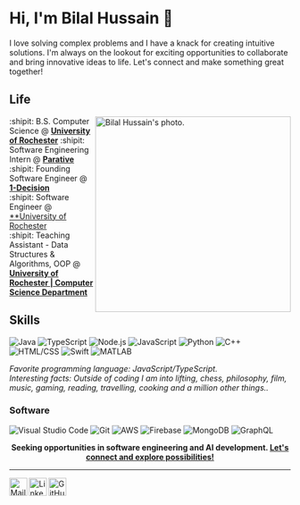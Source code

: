 # Hi, I'm Bilal Hussain 👋

I love solving complex problems and I have a knack for creating intuitive solutions. I'm always on the lookout for exciting opportunities to collaborate and bring innovative ideas to life. Let's connect and make something great together!

## Life

<img align="right" alt="Bilal Hussain's photo." width="350" src="img/YourPhoto.jpg" />

:shipit: B.S. Computer Science @ [**University of Rochester**][ur] 
:shipit: Software Engineering Intern @ [**Parative**][parative]  
:shipit: Founding Software Engineer @ [**1-Decision**][1decision]  
:shipit: Software Engineer @ [**University of Rochester][ur]  
:shipit: Teaching Assistant - Data Structures & Algorithms, OOP @ [**University of Rochester | Computer Science Department**][urcs]  

[ur]: https://rochester.edu
[parative]: https://parative.com
[1decision]: https://1-decision.com
[ur]: https://rochester.edu
[urcs]: https://cs.rochester.edu

## Skills

![Java](https://img.shields.io/badge/Java-ED8B00?logo=java&logoColor=white&style=for-the-badge)
![TypeScript](https://img.shields.io/badge/TypeScript-3178C6?logo=typescript&logoColor=white&style=for-the-badge)
![Node.js](https://img.shields.io/badge/Node.js-339933?logo=nodedotjs&logoColor=white&style=for-the-badge)
![JavaScript](https://img.shields.io/badge/JavaScript-F7DF1E?logo=javascript&logoColor=black&style=for-the-badge)
![Python](https://img.shields.io/badge/Python-3776AB?logo=python&logoColor=white&style=for-the-badge)
![C++](https://img.shields.io/badge/C++-00599C?logo=cplusplus&logoColor=white&style=for-the-badge)
![HTML/CSS](https://img.shields.io/badge/HTML%2FCSS-E34F26?logo=html5&logoColor=white&style=for-the-badge)
![Swift](https://img.shields.io/badge/Swift-FA7343?logo=swift&logoColor=white&style=for-the-badge)
![MATLAB](https://img.shields.io/badge/MATLAB-0076A8?logo=matlab&logoColor=white&style=for-the-badge)

_Favorite programming language: JavaScript/TypeScript._  
_Interesting facts: Outside of coding I am into lifting, chess, philosophy, film, music, gaming, reading, travelling, cooking and a million other things.._

### Software

![Visual Studio Code](https://img.shields.io/badge/VSCode-007ACC?logo=visualstudiocode&logoColor=white&style=for-the-badge)
![Git](https://img.shields.io/badge/Git-F05032?logo=git&logoColor=white&style=for-the-badge)
![AWS](https://img.shields.io/badge/AWS-232F3E?logo=amazonaws&logoColor=white&style=for-the-badge)
![Firebase](https://img.shields.io/badge/Firebase-FFCA28?logo=firebase&logoColor=black&style=for-the-badge)
![MongoDB](https://img.shields.io/badge/MongoDB-47A248?logo=mongodb&logoColor=white&style=for-the-badge)
![GraphQL](https://img.shields.io/badge/GraphQL-E10098?logo=graphql&logoColor=white&style=for-the-badge)

<p align="center">
    <b>Seeking opportunities in software engineering and AI development.
        <a href="https://www.linkedin.com/in/s-bilal-h/">Let's connect and explore possibilities!</a>
    </b>
</p>

---

<a href="mailto:bilal.kaa.email@gmail.com">
    <img height="32" align="left" alt="Mail" src="img/icons/gmail.png" />
</a>

<a href="https://www.linkedin.com/in/s-bilal-h/">
    <img height="32" align="left" alt="LinkedIn" src="img/icons/linkedin.png" />
</a>

<a href="https://github.com/sbilalh">
    <img height="32" align="left" alt="GitHub" src="img/icons/github.png" />
</a>
